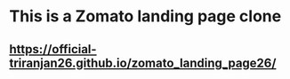 # This is a Zomato landing page clone

## https://official-triranjan26.github.io/zomato_landing_page26/
